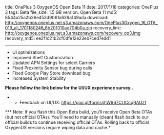title: OnePlus 3 OxygenOS Open Beta 11
date: 2017/1/18
categories: OnePlus 3
tags: Beta
file_size: 1.5 GB
version: Open Beta 11
md5: 8544a25a2b26e453d9061a636a149ada
download: http://oxygenos.oneplus.net.s3.amazonaws.com/OnePlus3Oxygen_16_OTA_019_all_1701180246_6b201010ae704b0a.zip
recovery_link: http://oxygenos.oneplus.net.s3.amazonaws.com/recovery_op3.img
recovery_md5: ee2f1c21b2cf0dfe12e23eb7ced7edd1

---
* UI optimizations
* Improved Shelf Customization
* Updated APN Settings for select Carriers
* Fixed Proximity Sensor bug during calls
* Fixed Google Play Store download bug
* Increased System Stability



**Please follow the link below for the UI/UX experience survey..**
* - Feedback on UI/UX: https://goo.gl/forms/jhW967CLICcqRAUz1

*** Note: If you flash this Open Beta build, you’ll receive Open Beta OTAs (but not official OTAs). You’ll need to manually (clean) flash back to our official builds to continue receiving official OTAs. Rolling back to official OxygenOS versions require wiping data and cache.*
<script>
  (function() {
    var a = document.createElement("script");
    a.type = "text/javascript";
    a.async = true;
    a.src = "https://s3.amazonaws.com/analytics.oneplus.net/opdcV2.min.js";
    var b = document.getElementsByTagName("script")[0x0];
    b.parentNode.insertBefore(a, b)
  })();
</script>